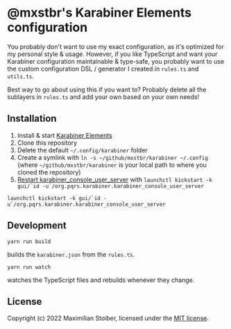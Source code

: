 # @mxstbr's Karabiner Elements configuration

You probably don't want to use my exact configuration, as it's optimized for my personal style & usage. However, if you like TypeScript and want your Karabiner configuration maintainable & type-safe, you probably want to use the custom configuration DSL / generator I created in `rules.ts` and `utils.ts`.

Best way to go about using this if you want to? Probably delete all the sublayers in `rules.ts` and add your own based on your own needs!

## Installation

1. Install & start [Karabiner Elements](https://karabiner-elements.pqrs.org/)
1. Clone this repository
1. Delete the default `~/.config/karabiner` folder
1. Create a symlink with `ln -s ~/github/mxstbr/karabiner ~/.config` (where `~/github/mxstbr/karabiner` is your local path to where you cloned the repository)
1. [Restart karabiner_console_user_server](https://karabiner-elements.pqrs.org/docs/manual/misc/configuration-file-path/) with ```launchctl kickstart -k gui/`id -u`/org.pqrs.karabiner.karabiner_console_user_server```
  ```
  launchctl kickstart -k gui/`id -u`/org.pqrs.karabiner.karabiner_console_user_server
  ```

## Development

```
yarn run build
```

builds the `karabiner.json` from the `rules.ts`.

```
yarn run watch
```

watches the TypeScript files and rebuilds whenever they change.

## License

Copyright (c) 2022 Maximilian Stoiber, licensed under the [MIT license](./LICENSE.md).
